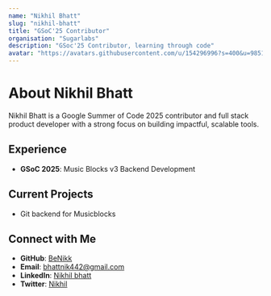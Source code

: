 ```yaml
---
name: "Nikhil Bhatt"
slug: "nikhil-bhatt"
title: "GSoC'25 Contributor" 
organisation: "Sugarlabs"
description: "GSoc'25 Contributor, learning through code"
avatar: "https://avatars.githubusercontent.com/u/154296996?s=400&u=985121a969ea993a325f2690d74a0712f0599309&v=4"
---
```


<!--markdownlint-disable-->

# About Nikhil Bhatt
Nikhil Bhatt is a Google Summer of Code 2025 contributor and full stack product developer with a strong focus on building impactful, scalable tools.
## Experience

- **GSoC 2025**: Music Blocks v3 Backend Development

## Current Projects

- Git backend for Musicblocks


## Connect with Me

- **GitHub**: [BeNikk](https://github.com/BeNikk)
- **Email**: [bhattnik442@gmail.com](mailto:bhattnik442@gmail.com)
- **LinkedIn**: [Nikhil bhatt](https://www.linkedin.com/in/nikhil-bhatt-3b37a0255/)
- **Twitter**: [Nikhil](https://twitter.com/Be_Nikkk)
